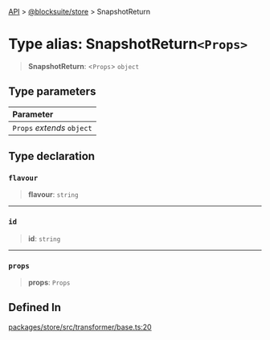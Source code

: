 [API](../../../index.md) > [@blocksuite/store](../index.md) > SnapshotReturn

# Type alias: SnapshotReturn`<Props>`

> **SnapshotReturn**: <`Props`> `object`

## Type parameters

| Parameter |
| :------ |
| `Props` *extends* `object` |

## Type declaration

### `flavour`

> **flavour**: `string`

***

### `id`

> **id**: `string`

***

### `props`

> **props**: `Props`

## Defined In

[packages/store/src/transformer/base.ts:20](https://github.com/Saul-Mirone/blocksuite/blob/f2324b82e/packages/store/src/transformer/base.ts#L20)
